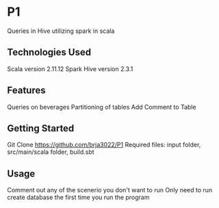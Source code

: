 # P1
Queries in Hive utilizing spark in scala

## Technologies Used
Scala version 2.11.12
Spark Hive version 2.3.1

## Features
Queries on beverages
Partitioning of tables
Add Comment to Table

## Getting Started
Git Clone https://github.com/brja3022/P1
Required files: input folder, src/main/scala folder, build.sbt

## Usage
Comment out any of the scenerio you don't want to run
Only need to run create database the first time you run the program
